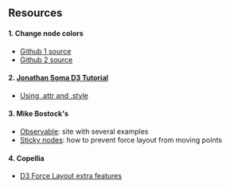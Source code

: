 ## Resources

#### 1. Change node colors
- [Github 1 source](https://github.com/DoodleNan/CSE-6242-DataAndVisualAnalytics/blob/master/HW2-Nan-Li/Q2/graph.html)
- [Github 2 source](https://github.com/Flourishlove/CSE-6242-Data-Visual-Analytics/blob/master/HW2-D3%20Graphs%20and%20Visualization/Q2/graph.js)
    
#### 2. [Jonathan Soma D3 Tutorial](http://jonathansoma.com/tutorials/d3/)  
- [Using .attr and .style](http://jonathansoma.com/tutorials/d3/using-attr-and-style/) 

#### 3. Mike Bostock's 
- [Observable](https://observablehq.com/): site with several examples
- [Sticky nodes](https://bl.ocks.org/mbostock/3750558): how to prevent force layout from moving points

#### 4. Copellia
- [D3 Force Layout extra features](http://www.coppelia.io/2014/07/an-a-to-z-of-extra-features-for-the-d3-force-layout/)
